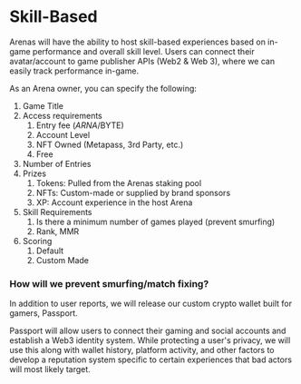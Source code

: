 # Skill-Based

Arenas will have the ability to host skill-based experiences based on in-game performance and overall skill level. Users can connect their avatar/account to game publisher APIs (Web2 & Web 3), where we can easily track performance in-game.

As an Arena owner, you can specify the following:

1. Game Title
2. Access requirements&#x20;
   1. Entry fee ($ARNA/$BYTE)
   2. Account Level
   3. NFT Owned (Metapass, 3rd Party, etc.)
   4. Free
3. Number of Entries
4. Prizes
   1. Tokens: Pulled from the Arenas staking pool
   2. NFTs: Custom-made or supplied by brand sponsors
   3. XP: Account experience in the host Arena
5. Skill Requirements&#x20;
   1. Is there a minimum number of games played (prevent smurfing)
   2. Rank, MMR
6. Scoring
   1. Default
   2. Custom Made

### How will we prevent smurfing/match fixing?

In addition to user reports, we will release our custom crypto wallet built for gamers, Passport.

Passport will allow users to connect their gaming and social accounts and establish a Web3 identity system. While protecting a user's privacy, we will use this along with wallet history, platform activity, and other factors to develop a reputation system specific to certain experiences that bad actors will most likely target.
